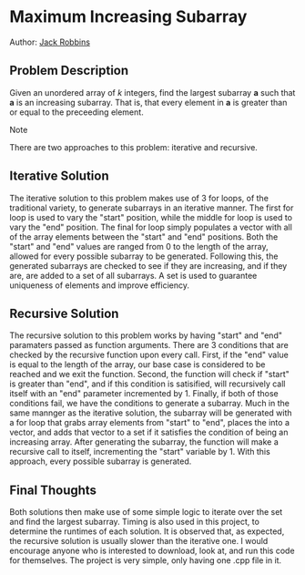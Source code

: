 # Maximum Increasing Subarray
Author: [Jack Robbins](https://github.com/jackr276)

## Problem Description
Given an unordered array of _k_ integers, find the largest subarray **a** such that **a** is an increasing subarray. That is, that every element in **a** is greater than or equal to the preceeding element. 

>[!Note]
>There are two approaches to this problem: iterative and recursive.

## Iterative Solution
The iterative solution to this problem makes use of 3 for loops, of the traditional variety, to generate subarrays in an iterative manner. The first for loop is used to vary the "start" position, while the middle for loop is used to vary the "end" position. The final for loop simply populates a vector with all of the array elements between the "start" and "end" positions. Both the "start" and "end" values are ranged from 0 to the length of the array, allowed for every possible subarray to be generated. Following this, the generated subarrays are checked to see if they are increasing, and if they are, are added to a set of all subarrays. A set is used to guarantee uniqueness of elements and improve efficiency.

## Recursive Solution
The recursive solution to this problem works by having "start" and "end" paramaters passed as function arguments. There are 3 conditions that are checked by the recursive function upon every call. First, if the "end" value is equal to the length of the array, our base case is considered to be reached and we exit the function. Second, the function will check if "start" is greater than "end", and if this condition is satisified, will recursively call itself with an "end" parameter incremented by 1. Finally, if both of those conditions fail, we have the conditions to generate a subarray. Much in the same mannger as the iterative solution, the subarray will be generated with a for loop that grabs array elements from "start" to "end", places the into a vector, and adds that vector to a set if it satisfies the condition of being an increasing array. After generating the subarray, the function will make a recursive call to itself, incrementing the "start" variable by 1. With this approach, every possible subarray is generated.

## Final Thoughts
Both solutions then make use of some simple logic to iterate over the set and find the largest subarray. Timing is also used in this project, to determine the runtimes of each solution. It is observed that, as expected, the recursive solution is usually slower than the iterative one. I would encourage anyone who is interested to download, look at, and run this code for themselves. The project is very simple, only having one .cpp file in it.
